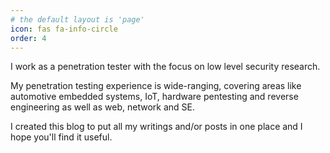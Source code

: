 ```yaml
---
# the default layout is 'page'
icon: fas fa-info-circle
order: 4
---
```


I work as a penetration tester with the focus on low level security research.

My penetration testing experience is wide-ranging, covering areas like automotive embedded systems, IoT, hardware pentesting and reverse engineering as well as web, network and SE.

I created this blog to put all my writings and/or posts in one place and I hope you'll find it useful.

